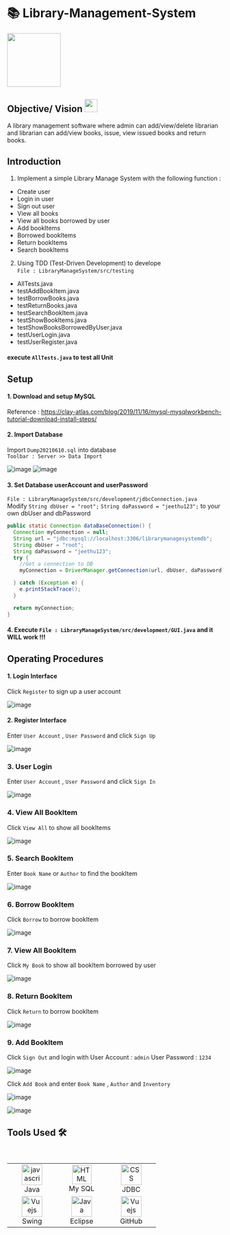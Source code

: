 # 📚 Library-Management-System 
<a href="https://github.com/jeethupathak"><img src="https://komarev.com/ghpvc/?username=harismuneer&style=flat-square" width="125"/></a>


## Objective/ Vision <img src="https://img.icons8.com/?size=48&id=LZtGgAmh0n0e&format=png" width="30" height="30" alt="" />

A library management software where admin can add/view/delete librarian and librarian can add/view books, issue, view issued books and return books.
## Introduction

1. Implement a simple Library Manage System with the following function :

* Create user
* Login in user
* Sign out user
* View all books
* View all books borrowed by user
* Add bookItems
* Borrowed bookItems
* Return bookItems
* Search bookItems

2. Using TDD (Test-Driven Development) to develope  
`File : LibraryManageSystem/src/testing`  
* AllTests.java
* testAddBookItem.java
* testBorrowBooks.java
* testReturnBooks.java
* testSearchBookItem.java
* testShowBookItems.java
* testShowBooksBorrowedByUser.java
* testUserLogin.java
* testUserRegister.java  
#### execute `AllTests.java` to test all Unit

## Setup
#### 1. Download and setup MySQL  
Reference : https://clay-atlas.com/blog/2019/11/16/mysql-mysqlworkbench-tutorial-download-install-steps/

#### 2. Import Database  
Import `Dump20210610.sql` into database  
`Toolbar : Server >> Data Import`  
  
![image](https://github.com/jasonma1127/Library-Manage-System/blob/main/image/mysqlDataImport.jpg)
![image](https://github.com/jasonma1127/Library-Manage-System/blob/main/image/mysqlDataImportStart.jpg)

#### 3. Set Database userAccount and userPassword  
`File : LibraryManageSystem/src/development/jdbcConnection.java`  
Modify `String dbUser = "root";` `String daPassword = "jeethu123";` to your own dbUser and dbPassword  
```java
public static Connection dataBaseConnection() {
  Connection myConnection = null;
  String url = "jdbc:mysql://localhost:3306/librarymanagesystemdb";
  String dbUser = "root";
  String daPassword = "jeethu123";
  try {
    //Get a connection to DB
    myConnection = DriverManager.getConnection(url, dbUser, daPassword);

  } catch (Exception e) {
    e.printStackTrace();
  }

  return myConnection;
}
```

#### 4. Execute `File : LibraryManageSystem/src/development/GUI.java` and it **WILL** work !!!

## Operating Procedures  
#### 1. Login Interface  
Click `Register` to sign up a user account  

![image](https://github.com/jasonma1127/Library-Manage-System/blob/main/image/loginInterface.jpg)  

#### 2. Register Interface  
Enter `User Account` , `User Password` and click `Sign Up`  

![image](https://github.com/jasonma1127/Library-Manage-System/blob/main/image/registerInterface.jpg)  

### 3. User Login  
Enter `User Account` , `User Password` and click `Sign In`  

![image](https://github.com/jasonma1127/Library-Manage-System/blob/main/image/loginSuccessful.jpg)  

### 4. View All BookItem  
Click `View All` to show all bookItems  

![image](https://github.com/jasonma1127/Library-Manage-System/blob/main/image/viewAll.jpg)  

### 5. Search BookItem
Enter `Book Name` or `Author` to find the bookItem

![image](https://github.com/jasonma1127/Library-Manage-System/blob/main/image/searchBookItem.jpg)  

### 6. Borrow BookItem
Click `Borrow` to borrow bookItem  

![image](https://github.com/jasonma1127/Library-Manage-System/blob/main/image/borrowBookItemSuccessful.jpg)  

### 7. View All BookItem  
Click `My Book` to show all bookItem borrowed by user  

![image](https://github.com/jasonma1127/Library-Manage-System/blob/main/image/viewMyBook.jpg)  

### 8. Return BookItem
Click `Return` to borrow bookItem  

![image](https://github.com/jasonma1127/Library-Manage-System/blob/main/image/returnBookItem.jpg)  

### 9. Add BookItem
Click `Sign Out` and login with User Account : `admin` User Password : `1234`  

![image](https://github.com/jasonma1127/Library-Manage-System/blob/main/image/adminLogin.jpg)  

Click `Add Book` and enter `Book Name` , `Author` and `Inventory`  

![image](https://github.com/jasonma1127/Library-Manage-System/blob/main/image/addBookItem.jpg)  

![image](https://github.com/jasonma1127/Library-Manage-System/blob/main/image/addBookItemResult.jpg)  


## Tools Used 🛠
<table align="center">

<br>
    
  <tr>
     <td align="center" width="100">
        <img src="Library-Manage-System-main/image/java.png" width="48" height="48" alt="javascript" />
      <br>Java 
    </td>
      <td align="center" width="100">
        <img src="Library-Manage-System-main/image/mysql.png" width="45" height="45" alt="HTML" />
      <br>My SQL
    </td>
   <td align="center" width="100">
        <img src="Library-Manage-System-main/image/jdbc.png" width="48" height="48" alt="CSS" />
      <br>JDBC
    </td>
   </tr>
   <tr>
<td align="center" width="100">
        <img src="Library-Manage-System-main/image/swing.png" width="48" height="48" alt="Vuejs" />
      <br>Swing
    </td>    
<td align="center" width="100">
        <img src="Library-Manage-System-main/image/eclipse.png" width="48" height="48" alt="Java" />
      <br>Eclipse
    </td>
<td align="center" width="100">
        <img src="Library-Manage-System-main/image/github.png" width="48" height="48" alt="Vuejs" />
      <br>GitHub
    </td> 
  </tr> 

  </table>

<br>

